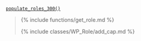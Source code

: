 <p><code><a href="https://developer.wordpress.org/reference/functions/populate_roles_300/">populate_roles_300()</a></code></p>

<blockquote>

{% include functions/get_role.md %}

{% include classes/WP_Role/add_cap.md %}

</blockquote>
